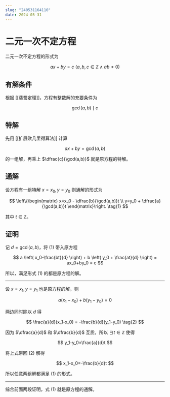 ```yaml
---
slug: "240531164110"
date: 2024-05-31
---
```


# 二元一次不定方程

二元一次不定方程的形式为

$$
ax+by=c \ (a,b,c \in \mathbb{Z} \wedge ab \ne 0)
$$

## 有解条件

根据 [[裴蜀定理]]，方程有整数解的充要条件为

$$
\gcd(a,b) \mid c
$$

## 特解

先用 [[扩展欧几里得算法]] 计算

$$
ax+by=\gcd(a,b)
$$

的一组解，再乘上 $\dfrac{c}{\gcd(a,b)}$ 就是原方程的特解。

## 通解

设方程有一组特解 $x=x_0,y=y_0$ 则通解的形式为

$$
\left\{\begin{matrix}
x=x_0 - \dfrac{b}{\gcd(a,b)}t \\
y=y_0 + \dfrac{a}{\gcd(a,b)}t
\end{matrix}\right. \tag{1}
$$

其中 $t \in \mathbb{Z}$。

## 证明

记 $d = \gcd(a,b)$，将 $(1)$ 带入原方程

$$
a \left( x_0-\frac{bt}{d} \right) + b \left( y_0 + \frac{at}{d} \right) = ax_0+by_0 = c
$$

所以，满足形式 $(1)$ 的都是原方程的解。

---

设 $x=x_1,y=y_1$ 也是原方程的解，则

$$
a(x_1-x_0)+b(y_1-y_0)=0
$$

两边同时除以 $d$ 得

$$
\frac{a}{d}(x_1-x_0) = -\frac{b}{d}(y_1-y_0) \tag{2}
$$

因为 $\dfrac{a}{d}$ 和 $\dfrac{b}{d}$ 互质，所以 $\exists t \in \mathbb{Z}$ 使得

$$
y_1-y_0=\frac{a}{d}t
$$

将上式带回 $(2)$ 解得

$$
x_1-x_0=-\frac{b}{d}t
$$

所以任意两组解都满足 $(1)$ 的形式。

---

综合前面两段证明，式 $(1)$ 就是原方程的通解。
